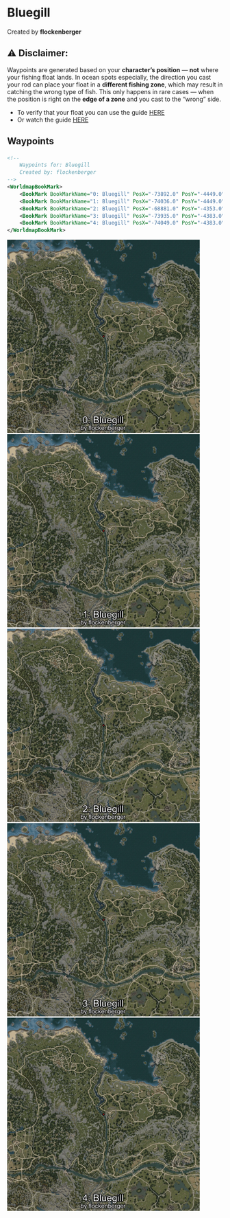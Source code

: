 # Bluegill
Created by **flockenberger**

## ⚠️ Disclaimer:
Waypoints are generated based on your __**character’s position**__ — __not__ where your fishing float lands.
In ocean spots especially, the direction you cast your rod can place your float in a **different fishing zone**, which may result in catching the wrong type of fish.
This only happens in rare cases — when the position is right on the **edge of a zone** and you cast to the “wrong” side.

- To verify that your float you can use the guide [HERE](https://flockenberger.github.io/bdo-fish-position/)
- Or watch the guide [HERE](https://youtu.be/t-VXcRoNojk)

## Waypoints
```xml
<!--
    Waypoints for: Bluegill
    Created by: flockenberger
-->
<WorldmapBookMark>
    <BookMark BookMarkName="0: Bluegill" PosX="-73892.0" PosY="-4449.0" PosZ="37974.0" />
    <BookMark BookMarkName="1: Bluegill" PosX="-74036.0" PosY="-4449.0" PosZ="37964.0" />
    <BookMark BookMarkName="2: Bluegill" PosX="-68881.0" PosY="-4353.0" PosZ="22582.0" />
    <BookMark BookMarkName="3: Bluegill" PosX="-73935.0" PosY="-4383.0" PosZ="38855.0" />
    <BookMark BookMarkName="4: Bluegill" PosX="-74049.0" PosY="-4383.0" PosZ="38871.0" />
</WorldmapBookMark>
```

<img src="./Bluegill_0_Preview.webp" width="450"/> <img src="./Bluegill_1_Preview.webp" width="450"/> <img src="./Bluegill_2_Preview.webp" width="450"/> <img src="./Bluegill_3_Preview.webp" width="450"/> <img src="./Bluegill_4_Preview.webp" width="450"/> 